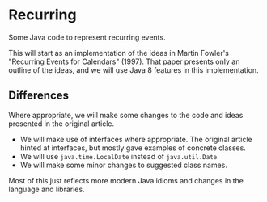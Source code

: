 Recurring
=========

Some Java code to represent recurring events.

This will start as an implementation of the ideas in Martin Fowler's
"Recurring Events for Calendars" (1997). That paper presents only an
outline of the ideas, and we will use Java 8 features in this
implementation.

Differences
-----------

Where appropriate, we will make some changes to the code and ideas
presented in the original article.

* We will make use of interfaces where appropriate. The original article
  hinted at interfaces, but mostly gave examples of concrete classes.
* We will use `java.time.LocalDate` instead of `java.util.Date`.
* We will make some minor changes to suggested class names.

Most of this just reflects more modern Java idioms and changes in the
language and libraries.
